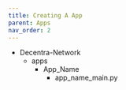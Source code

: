 ```yaml
---
title: Creating A App
parent: Apps
nav_order: 2
---
```


- Decentra-Network
  - apps
    - App_Name
      - app_name_main.py

